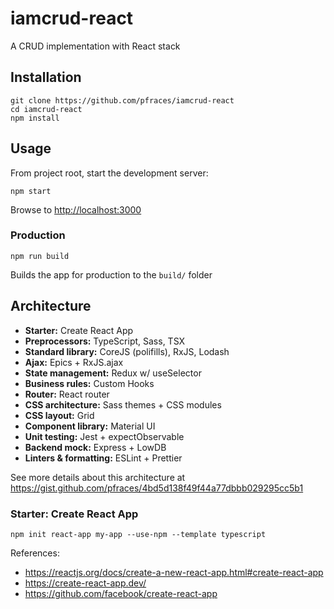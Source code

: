 # iamcrud-react

A CRUD implementation with React stack

## Installation

```
git clone https://github.com/pfraces/iamcrud-react
cd iamcrud-react
npm install
```

## Usage

From project root, start the development server:

```
npm start
```

Browse to <http://localhost:3000>

### Production

```
npm run build
```

Builds the app for production to the `build/` folder

## Architecture

- **Starter:** Create React App
- **Preprocessors:** TypeScript, Sass, TSX
- **Standard library:** CoreJS (polifills), RxJS, Lodash
- **Ajax:** Epics + RxJS.ajax
- **State management:** Redux w/ useSelector
- **Business rules:** Custom Hooks
- **Router:** React router
- **CSS architecture:** Sass themes + CSS modules
- **CSS layout:** Grid
- **Component library:** Material UI
- **Unit testing:** Jest + expectObservable
- **Backend mock:** Express + LowDB
- **Linters & formatting:** ESLint + Prettier

See more details about this architecture at
<https://gist.github.com/pfraces/4bd5d138f49f44a77dbbb029295cc5b1>

### Starter: Create React App

```
npm init react-app my-app --use-npm --template typescript
```

References:

- <https://reactjs.org/docs/create-a-new-react-app.html#create-react-app>
- <https://create-react-app.dev/>
- <https://github.com/facebook/create-react-app>
